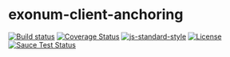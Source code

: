 # exonum-client-anchoring
[![Build status][travis-image]][travis-url]
[![Coverage Status][coveralls-image]][coveralls-url]
[![js-standard-style][codestyle-image]][codestyle-url]
[![License][license-image]][license-url]
[![Sauce Test Status][sause-image]][sause-url]

[sause-image]: https://saucelabs.com/browser-matrix/Exonum.svg
[sause-url]: https://saucelabs.com/u/Exonum
[travis-image]: https://img.shields.io/travis/qvantor/exonum-anchoring/master.svg
[travis-url]: https://travis-ci.org/qvantor/exonum-anchoring
[coveralls-image]: https://coveralls.io/repos/github/qvantor/exonum-anchoring/badge.svg?branch=master
[coveralls-url]: https://coveralls.io/github/qvantor/exonum-anchoring?branch=master
[codestyle-image]: https://img.shields.io/badge/code%20style-standard-brightgreen.svg
[codestyle-url]: http://standardjs.com
[license-image]: https://img.shields.io/github/license/exonum/exonum-client.svg?style=flat-square
[license-url]: https://opensource.org/licenses/Apache-2.0
